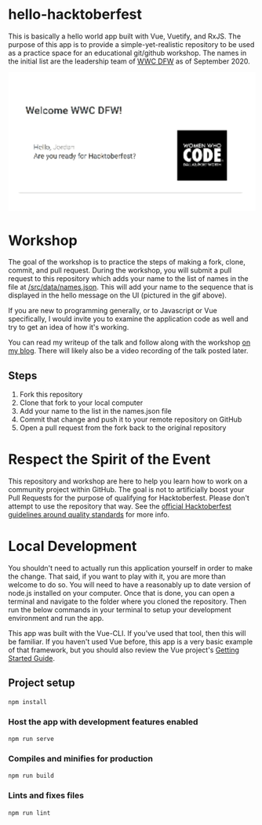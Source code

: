 # hello-hacktoberfest

This is basically a hello world app built with Vue, Vuetify, and RxJS. The purpose of this app is to provide a simple-yet-realistic repository to be used as a practice space for an educational git/github workshop. The names in the initial list are the leadership team of [WWC DFW][carrd] as of September 2020.

![](hacktoberfest.gif)

# Workshop

The goal of the workshop is to practice the steps of making a fork, clone, commit, and pull request. During the workshop, you will submit a pull request to this repository which adds your name to the list of names in the file at [/src/data/names.json][names.json]. This will add your name to the sequence that is displayed in the hello message on the UI (pictured in the gif above).

If you are new to programming generally, or to Javascript or Vue specifically, I would invite you to examine the application code as well and try to get an idea of how it's working.

You can read my writeup of the talk and follow along with the workshop [on my blog][blog]. There will likely also be a video recording of the talk posted later.

## Steps

1. Fork this repository
2. Clone that fork to your local computer
3. Add your name to the list in the names.json file
4. Commit that change and push it to your remote repository on GitHub
5. Open a pull request from the fork back to the original repository

# Respect the Spirit of the Event

This repository and workshop are here to help you learn how to work on a community project within GitHub. The goal is not to artificially boost your Pull Requests for the purpose of qualifying for Hacktoberfest. Please don't attempt to use the repository that way. See the [official Hacktoberfest guidelines around quality standards][spam] for more info.

# Local Development

You shouldn't need to actually run this application yourself in order to make the change. That said, if you want to play with it, you are more than welcome to do so. You will need to have a reasonably up to date version of node.js installed on your computer. Once that is done, you can open a terminal and navigate to the folder where you cloned the repository. Then run the below commands in your terminal to setup your development environment and run the app.

This app was built with the Vue-CLI. If you've used that tool, then this will be familiar. If you haven't used Vue before, this app is a very basic example of that framework, but you should also review the Vue project's [Getting Started Guide][getting started].

## Project setup
```
npm install
```

### Host the app with development features enabled
```
npm run serve
```

### Compiles and minifies for production
```
npm run build
```

### Lints and fixes files
```
npm run lint
```

[blog]: https://jenniferplusplus.com/hacktoberfest-guide-to-github
[getting started]: https://vuejs.org/v2/guide/#Getting-Started
[spam]: https://hacktoberfest.digitalocean.com/details/#quality
[carrd]: https:wwcdfw.carrd.co
[names.json]: https://github.com/jenniferplusplus/hello-hacktoberfest/blob/main/src/data/names.json
